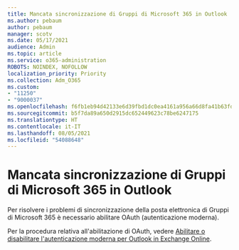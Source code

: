 ```yaml
---
title: Mancata sincronizzazione di Gruppi di Microsoft 365 in Outlook
ms.author: pebaum
author: pebaum
manager: scotv
ms.date: 05/17/2021
audience: Admin
ms.topic: article
ms.service: o365-administration
ROBOTS: NOINDEX, NOFOLLOW
localization_priority: Priority
ms.collection: Adm_O365
ms.custom:
- "11250"
- "9000037"
ms.openlocfilehash: f6fb1eb94d42133e6d39fbd1dc0ea4161a956a66d8fa41b63fd72bf6e1dadce3
ms.sourcegitcommit: b5f7da89a650d2915dc652449623c78be6247175
ms.translationtype: HT
ms.contentlocale: it-IT
ms.lasthandoff: 08/05/2021
ms.locfileid: "54088648"
---
```

# <a name="microsoft-365-groups-not-synching-in-outlook"></a>Mancata sincronizzazione di Gruppi di Microsoft 365 in Outlook

Per risolvere i problemi di sincronizzazione della posta elettronica di Gruppi di Microsoft 365 è necessario abilitare OAuth (autenticazione moderna). 

Per la procedura relativa all'abilitazione di OAuth, vedere [Abilitare o disabilitare l'autenticazione moderna per Outlook in Exchange Online](/exchange/clients-and-mobile-in-exchange-online/enable-or-disable-modern-authentication-in-exchange-online).